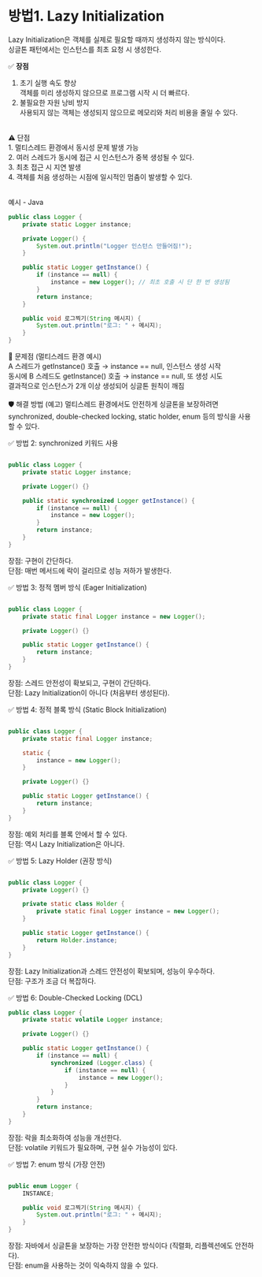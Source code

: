 # 방법1. Lazy Initialization
Lazy Initialization은 객체를 실제로 필요할 때까지 생성하지 않는 방식이다.<br>
싱글톤 패턴에서는 인스턴스를 최초 요청 시 생성한다.<br>

✅ **장점**
1. 초기 실행 속도 향상  <br>
객체를 미리 생성하지 않으므로 프로그램 시작 시 더 빠르다.<br>
2. 불필요한 자원 낭비 방지<br>
사용되지 않는 객체는 생성되지 않으므로 메모리와 처리 비용을 줄일 수 있다.<br>
<br>
⚠️ 단점 <br>
1. 멀티스레드 환경에서 동시성 문제 발생 가능<br>
2. 여러 스레드가 동시에 접근 시 인스턴스가 중복 생성될 수 있다.<br>
3. 최초 접근 시 지연 발생<br>
4. 객체를 처음 생성하는 시점에 일시적인 멈춤이 발생할 수 있다.<br>
<br>

예시 - Java <br>
```java <br>
public class Logger {
    private static Logger instance;

    private Logger() {
        System.out.println("Logger 인스턴스 만들어짐!");
    }

    public static Logger getInstance() {
        if (instance == null) {
            instance = new Logger(); // 최초 호출 시 단 한 번 생성됨
        }
        return instance;
    }

    public void 로그찍기(String 메시지) {
        System.out.println("로그: " + 메시지);
    }
}
```
🚨 문제점 (멀티스레드 환경 예시)<br>
A 스레드가 getInstance() 호출 → instance == null, 인스턴스 생성 시작<br>
동시에 B 스레드도 getInstance() 호출 → instance == null, 또 생성 시도<br>
결과적으로 인스턴스가 2개 이상 생성되어 싱글톤 원칙이 깨짐<br>
<br>
🛡️ 해결 방법 (예고)
멀티스레드 환경에서도 안전하게 싱글톤을 보장하려면 <br>
synchronized, double-checked locking, static holder, enum 등의 방식을 사용할 수 있다.

✅ 방법 2: synchronized 키워드 사용
```Java

public class Logger {
    private static Logger instance;

    private Logger() {}

    public static synchronized Logger getInstance() {
        if (instance == null) {
            instance = new Logger();
        }
        return instance;
    }
}
```
장점: 구현이 간단하다.<br>
단점: 매번 메서드에 락이 걸리므로 성능 저하가 발생한다.

✅ 방법 3: 정적 멤버 방식 (Eager Initialization)
```Java

public class Logger {
    private static final Logger instance = new Logger();

    private Logger() {}

    public static Logger getInstance() {
        return instance;
    }
}
```
장점: 스레드 안전성이 확보되고, 구현이 간단하다.<br>
단점: Lazy Initialization이 아니다 (처음부터 생성된다).

✅ 방법 4: 정적 블록 방식 (Static Block Initialization)
```Java

public class Logger {
    private static final Logger instance;

    static {
        instance = new Logger();
    }

    private Logger() {}

    public static Logger getInstance() {
        return instance;
    }
}
```
장점: 예외 처리를 블록 안에서 할 수 있다.<br>
단점: 역시 Lazy Initialization은 아니다.

✅ 방법 5: Lazy Holder (권장 방식)
```Java

public class Logger {
    private Logger() {}

    private static class Holder {
        private static final Logger instance = new Logger();
    }

    public static Logger getInstance() {
        return Holder.instance;
    }
}
```
장점: Lazy Initialization과 스레드 안전성이 확보되며, 성능이 우수하다.<br>
단점: 구조가 조금 더 복잡하다.

✅ 방법 6: Double-Checked Locking (DCL)
```Java
public class Logger {
    private static volatile Logger instance;

    private Logger() {}

    public static Logger getInstance() {
        if (instance == null) {
            synchronized (Logger.class) {
                if (instance == null) {
                    instance = new Logger();
                }
            }
        }
        return instance;
    }
}
```
장점: 락을 최소화하여 성능을 개선한다.<br>
단점: volatile 키워드가 필요하며, 구현 실수 가능성이 있다.

✅ 방법 7: enum 방식 (가장 안전)
```Java

public enum Logger {
    INSTANCE;

    public void 로그찍기(String 메시지) {
        System.out.println("로그: " + 메시지);
    }
}
```
장점: 자바에서 싱글톤을 보장하는 가장 안전한 방식이다 (직렬화, 리플렉션에도 안전하다).<br>
단점: enum을 사용하는 것이 익숙하지 않을 수 있다.

